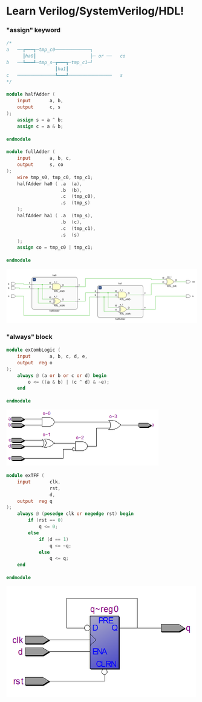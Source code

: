 # Learn Verilog/SystemVerilog/HDL!

### "assign" keyword

```verilog
/*
a   ──┲━━━┱─tmp_c0─────────────┐
      ┃ha0┃                    ├─ or ──   co
b   ──┺━━━┹─tmp_s─┲━━━┱─tmp_c1─┘
                  ┃ha1┃
c   ──────────────┺━━━┹────────────────   s
*/

module halfAdder (
    input       a, b,
    output      c, s
);
    assign s = a ^ b;
    assign c = a & b;

endmodule

module fullAdder (
    input       a, b, c,
    output      s, co
);
    wire tmp_s0, tmp_c0, tmp_c1;
    halfAdder ha0 ( .a  (a),
                    .b  (b),
                    .c  (tmp_c0),
                    .s  (tmp_s)
    );
    halfAdder ha1 ( .a  (tmp_s),
                    .b  (c),
                    .c  (tmp_c1),
                    .s  (s)
    );
    assign co = tmp_c0 | tmp_c1;
    
endmodule
```

![Full Adder](mdresource_FA.png)

### "always" block

```verilog
module exCombLogic (
    input       a, b, c, d, e,
    output  reg o
);
    always @ (a or b or c or d) begin
        o <= ((a & b) | (c ^ d) & ~e);
    end
     
endmodule
```

![Combination Logic](mdresource_CL.png)

```verilog
module exTFF (
    input       clk,
                rst,
                d,
    output  reg q
);
    always @ (posedge clk or negedge rst) begin
        if (rst == 0)
            q <= 0;
        else
            if (d == 1)
                q <= ~q;
            else
                q <= q;
    end

endmodule
```

![T-Flip Flop](mdresource_TFF.png)
